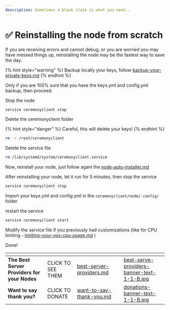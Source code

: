 ```yaml
---
description: Sometimes a blank slate is what you need..
---
```


# ✅ Reinstalling the node from scratch

If you are receiving errors and cannot debug, or you are worried you may have messed things up, reinstalling the node may be the fastest way to save the day.

{% hint style="warning" %}
Backup locally your keys, follow [backup-your-private-keys.md](../backup-your-private-keys.md "mention")
{% endhint %}

Only if you are 100% sure that you have the keys.yml and config.yml backup, then proceed.

Stop the node

```bash
service ceremonyclient stop
```

Delete the ceremonyclient folder&#x20;

{% hint style="danger" %}
Careful, this will delete your keys!
{% endhint %}

```bash
rm -r /root/ceremonyclient
```

Delete the service file

```bash
rm /lib/systemd/system/ceremonyclient.service
```

Now, reinstall your node, just follow again the [node-auto-installer.md](../node-auto-installer.md "mention")

After reinstalling your node, let it run for 5 minutes, then stop the service

```bash
service ceremonyclient stop
```

Import your keys.yml and config.yml in the `ceremonyclient/node/.config/`  folder

restart the service

```bash
service ceremonyclient start
```

Modify the service file if you previously had customizations (like for CPU limiting - [limiting-your-vps-cpu-usage.md](limiting-your-vps-cpu-usage.md "mention") )



Done!

<table data-card-size="large" data-column-title-hidden data-view="cards" data-full-width="false"><thead><tr><th></th><th></th><th data-hidden data-card-target data-type="content-ref"></th><th data-hidden></th><th data-hidden data-card-cover data-type="files"></th></tr></thead><tbody><tr><td><strong>The Best Server Providers for your Nodes</strong></td><td>CLICK TO SEE THEM</td><td><a href="../best-server-providers.md">best-server-providers.md</a></td><td></td><td><a href="../.gitbook/assets/best-serve-providers-banner-text-1-1-B.jpg">best-serve-providers-banner-text-1-1-B.jpg</a></td></tr><tr><td><strong>Want to say thank you?</strong></td><td>CLICK TO DONATE</td><td><a href="../want-to-say-thank-you.md">want-to-say-thank-you.md</a></td><td></td><td><a href="../.gitbook/assets/donations-banner-text-1-1-B.jpg">donations-banner-text-1-1-B.jpg</a></td></tr></tbody></table>
